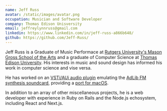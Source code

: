 ```yaml
---
name: Jeff Russ
avatar: /static/images/avatar.png
occupation: Musician and Software Developer
company: Thomas Edison Unisversity
email: jeffreylynnruss@gmail.com
linkedin: https://www.linkedin.com/in/jeff-russ-a866b648/
github: https://github.com/Jeff-Russ/
---
```


Jeff Russ is a Graduate of Music Performace at [Rutgers University's Mason Gross School of the Arts](https://www.masongross.rutgers.edu/) and a graduate of Computer Science at [Thomas Edison University](https://www.tesu.edu/). His interests in music and sound design has informed his work in computer science and vise versa.

He has worked on an [VSTi/AUi audio plugin](https://github.com/bsutherland/JuceOPLVSTi) emulating the [AdLib FM synthesis soundcard](<https://en.wikipedia.org/wiki/Ad_Lib,_Inc.#AdLib_Music_Synthesizer_Card_(1987)>), providing a [port for macOS](https://github.com/Jeff-Russ/AdlibBlaster).

In addition to an array of other miscellaneous projects, he is a web developer with experience in Ruby on Rails and the Node.js echosystem, including React and Next.js.
